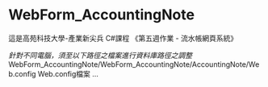 # WebForm_AccountingNote

這是高苑科技大學-產業新尖兵 C#課程 《第五週作業 - 流水帳網頁系統》

*針對不同電腦，須至以下路徑之檔案進行資料庫路徑之調整*
WebForm_AccountingNote/WebForm_AccountingNote/AccountingNote/Web.config
Web.config檔案
<configuration>
<connectionStrings> 
<add name="DefaultConnection" connectionString="Data Source='資料庫連線路徑';Initial Catalog='存放資料之目錄名稱'; Integrated Security=true" />
<connectionStrings>
...
<configuration>
